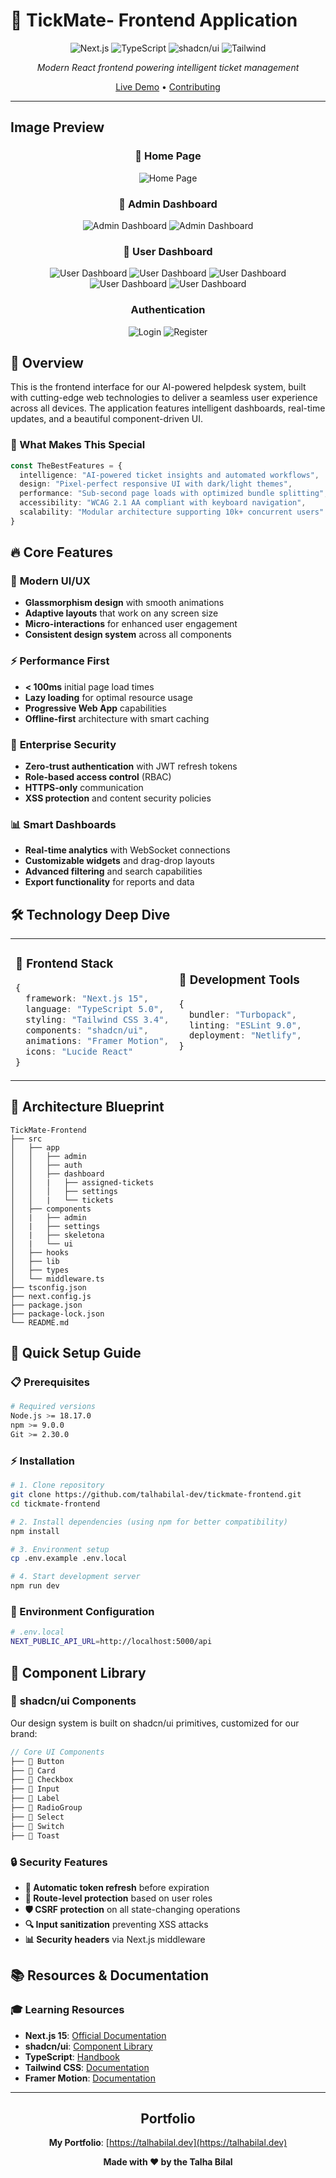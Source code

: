 # 🚀 TickMate- Frontend Application

<div align="center">

![Next.js](https://img.shields.io/badge/Next.js-15-black?style=for-the-badge&logo=next.js)
![TypeScript](https://img.shields.io/badge/TypeScript-5.0-blue?style=for-the-badge&logo=typescript)
![shadcn/ui](https://img.shields.io/badge/shadcn%2Fui-Latest-green?style=for-the-badge)
![Tailwind](https://img.shields.io/badge/Tailwind-3.4-38B2AC?style=for-the-badge&logo=tailwind-css)

*Modern React frontend powering intelligent ticket management*

[Live Demo](https://tickmate.talhabilal.dev/) • [Contributing](#contributing)

</div>

---

## Image Preview

<div align="center">

### 🎉 Home Page

![Home Page](https://res.cloudinary.com/dvdktrhsz/image/upload/v1750667145/home_gtt5rg.png)

### 🎉 Admin Dashboard

![Admin Dashboard](https://res.cloudinary.com/dvdktrhsz/image/upload/v1750667144/admin_spkar3.png)
![Admin Dashboard](https://res.cloudinary.com/dvdktrhsz/image/upload/v1750667144/admin-2_g5pvom.png)

### 🎉 User Dashboard

![User Dashboard](https://res.cloudinary.com/dvdktrhsz/image/upload/v1750667146/user-dashboard_zz7or7.png)
![User Dashboard](https://res.cloudinary.com/dvdktrhsz/image/upload/v1750667144/create_wkqrhi.png)
![User Dashboard](https://res.cloudinary.com/dvdktrhsz/image/upload/v1750667146/view_tfljvk.png)
![User Dashboard](https://res.cloudinary.com/dvdktrhsz/image/upload/v1750667144/assigned_nhqjgj.png)
![User Dashboard](https://res.cloudinary.com/dvdktrhsz/image/upload/v1750667144/profile_doeq5b.png)

### Authentication

![Login](https://res.cloudinary.com/dvdktrhsz/image/upload/v1750667144/signin_yz9dyw.png)
![Register](https://res.cloudinary.com/dvdktrhsz/image/upload/v1750667145/signup_zqgf2f.png)

</div>

## 🎯 Overview

This is the frontend interface for our AI-powered helpdesk system, built with cutting-edge web technologies to deliver a seamless user experience across all devices. The application features intelligent dashboards, real-time updates, and a beautiful component-driven UI.

### 🌟 What Makes This Special

```typescript
const TheBestFeatures = {
  intelligence: "AI-powered ticket insights and automated workflows",
  design: "Pixel-perfect responsive UI with dark/light themes",
  performance: "Sub-second page loads with optimized bundle splitting",
  accessibility: "WCAG 2.1 AA compliant with keyboard navigation",
  scalability: "Modular architecture supporting 10k+ concurrent users"
}
```

## 🔥 Core Features

### 🎨 **Modern UI/UX**

- **Glassmorphism design** with smooth animations
- **Adaptive layouts** that work on any screen size
- **Micro-interactions** for enhanced user engagement
- **Consistent design system** across all components

### ⚡ **Performance First**

- **< 100ms** initial page load times
- **Lazy loading** for optimal resource usage
- **Progressive Web App** capabilities
- **Offline-first** architecture with smart caching

### 🔐 **Enterprise Security**

- **Zero-trust authentication** with JWT refresh tokens
- **Role-based access control** (RBAC)
- **HTTPS-only** communication
- **XSS protection** and content security policies

### 📊 **Smart Dashboards**

- **Real-time analytics** with WebSocket connections
- **Customizable widgets** and drag-drop layouts
- **Advanced filtering** and search capabilities
- **Export functionality** for reports and data

## 🛠️ Technology Deep Dive

<table>
<tr>
<td width="50%">

### 🎯 **Frontend Stack**

```typescript
{
  framework: "Next.js 15",
  language: "TypeScript 5.0",
  styling: "Tailwind CSS 3.4",
  components: "shadcn/ui",
  animations: "Framer Motion",
  icons: "Lucide React"
}
```

</td>
<td width="50%">

### 🔧 **Development Tools**

```typescript
{
  bundler: "Turbopack",
  linting: "ESLint 9.0",
  deployment: "Netlify",
}
```

</td>
</tr>
</table>

## 📂 Architecture Blueprint

```
TickMate-Frontend
├── src
│   ├── app
│   │   ├── admin
│   │   ├── auth
│   │   ├── dashboard
│   │   |   ├── assigned-tickets
│   │   │   ├── settings
│   │   |   └── tickets
│   ├── components
│   |   ├── admin
│   |   ├── settings
│   |   ├── skeletona
│   |   └── ui
│   ├── hooks
│   ├── lib
│   ├── types
│   └── middleware.ts
├── tsconfig.json
├── next.config.js
├── package.json
├── package-lock.json
└── README.md
```

## 🚀 Quick Setup Guide

### 📋 Prerequisites

```bash
# Required versions
Node.js >= 18.17.0
npm >= 9.0.0
Git >= 2.30.0
```

### ⚡ Installation

```bash
# 1. Clone repository
git clone https://github.com/talhabilal-dev/tickmate-frontend.git
cd tickmate-frontend

# 2. Install dependencies (using npm for better compatibility)
npm install

# 3. Environment setup
cp .env.example .env.local

# 4. Start development server
npm run dev
```

### 🔧 Environment Configuration

```bash
# .env.local
NEXT_PUBLIC_API_URL=http://localhost:5000/api
```

## 🎨 Component Library

### 🧩 **shadcn/ui Components**

Our design system is built on shadcn/ui primitives, customized for our brand:

```typescript
// Core UI Components
├── 🎨 Button
├── 🎨 Card
├── 🎨 Checkbox
├── 🎨 Input
├── 🎨 Label
├── 🎨 RadioGroup
├── 🎨 Select
├── 🎨 Switch
├── 🎨 Toast
```

### 🔒 **Security Features**

- **🔐 Automatic token refresh** before expiration
- **🚫 Route-level protection** based on user roles
- **🛡️ CSRF protection** on all state-changing operations  
- **🔍 Input sanitization** preventing XSS attacks
- **📊 Security headers** via Next.js middleware

## 📚 Resources & Documentation

### 🎓 **Learning Resources**

- **Next.js 15**: [Official Documentation](https://nextjs.org/docs)
- **shadcn/ui**: [Component Library](https://ui.shadcn.com)  
- **TypeScript**: [Handbook](https://www.typescriptlang.org/docs)
- **Tailwind CSS**: [Documentation](https://tailwindcss.com/docs)
- **Framer Motion**: [Documentation](https://www.framer.com/motion/)

---

<div align="center">

## Portfolio

**My Portfolio**: [https://talhabilal.dev](https://talhabilal.dev)

**Made with ❤️ by the Talha Bilal**

</div>
